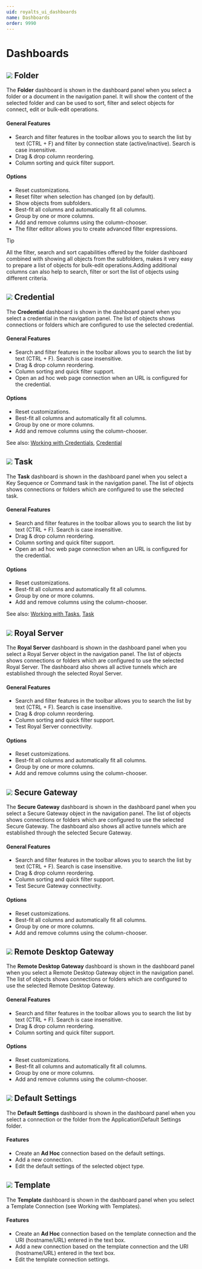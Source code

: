 ```yaml
---
uid: royalts_ui_dashboards
name: Dashboards
order: 9990
---
```


# Dashboards

## ![](/images/RoyalTS/Application/SVG_FolderClosed_32.svg#img_header) Folder
The **Folder** dashboard is shown in the dashboard panel when you select a folder or a document in the navigation panel. It will show the content of the selected folder and can be used to sort, filter and select objects for connect, edit or bulk-edit operations. 

#### General Features
-   Search and filter features in the toolbar allows you to search the list by text (CTRL + F) and filter by connection state (active/inactive). Search is case insensitive.
-   Drag & drop column reordering.
-   Column sorting and quick filter support.

#### Options
-   Reset customizations.
-   Reset filter when selection has changed (on by default).
-   Show objects from subfolders.
-   Best-fit all columns and automatically fit all columns.
-   Group by one or more columns.
-   Add and remove columns using the column-chooser.
-   The filter editor allows you to create advanced filter expressions.

> [!Tip]
> All the filter, search and sort capabilities offered by the folder dashboard combined with showing all objects from the subfolders, makes it very easy to prepare a list of objects for bulk-edit operations.Adding additional columns can also help to search, filter or sort the list of objects using different criteria.

## ![](/images/RoyalTS/Application/SVG_PageCredential_32.svg#img_header) Credential
The **Credential** dashboard is shown in the dashboard panel when you select a credential in the navigation panel. The list of objects shows connections or folders which are configured to use the selected credential.

#### General Features
-   Search and filter features in the toolbar allows you to search the list by text (CTRL + F). Search is case insensitive.
-   Drag & drop column reordering.
-   Column sorting and quick filter support.
-   Open an ad hoc web page connection when an URL is configured for the credential.

#### Options
-   Reset customizations.
-   Best-fit all columns and automatically fit all columns.
-   Group by one or more columns.
-   Add and remove columns using the column-chooser.

See also: [Working with Credentials](xref_royalts_tutorials_credentials), [Credential](xref:royalts_reference_credential)

## ![](/images/RoyalTS/Application/SVG_PageTasks_32.svg#img_header) Task
The **Task** dashboard is shown in the dashboard panel when you select a Key Sequence or Command task in the navigation panel. The list of objects shows connections or folders which are configured to use the selected task.

#### General Features
-   Search and filter features in the toolbar allows you to search the list by text (CTRL + F). Search is case insensitive.
-   Drag & drop column reordering.
-   Column sorting and quick filter support.
-   Open an ad hoc web page connection when an URL is configured for the credential.

#### Options
-   Reset customizations.
-   Best-fit all columns and automatically fit all columns.
-   Group by one or more columns.
-   Add and remove columns using the column-chooser.

See also: [Working with Tasks](xref:royalts_tutorials_tasks), [Task](xref:royalts_reference_tasks_commandtask)

## ![](/images/RoyalTS/Application/SVG_PageManagementEndpoint_32.svg#img_header) Royal Server
The **Royal Server** dashboard is shown in the dashboard panel when you select a Royal Server object in the navigation panel. The list of objects shows connections or folders which are configured to use the selected Royal Server. The dashboard also shows all active tunnels which are established through the selected Royal Server.

#### General Features
-   Search and filter features in the toolbar allows you to search the list by text (CTRL + F). Search is case insensitive.
-   Drag & drop column reordering.
-   Column sorting and quick filter support.
-   Test Royal Server connectivity.

#### Options
-   Reset customizations.
-   Best-fit all columns and automatically fit all columns.
-   Group by one or more columns.
-   Add and remove columns using the column-chooser.

## ![](/images/RoyalTS/Application/SVG_PageSecureGateway_32.svg#img_header) Secure Gateway
The **Secure Gateway** dashboard is shown in the dashboard panel when you select a Secure Gateway object in the navigation panel. The list of objects shows connections or folders which are configured to use the selected Secure Gateway. The dashboard also shows all active tunnels which are established through the selected Secure Gateway.

#### General Features
-   Search and filter features in the toolbar allows you to search the list by text (CTRL + F). Search is case insensitive.
-   Drag & drop column reordering.
-   Column sorting and quick filter support.
-   Test Secure Gateway connectivity.

#### Options
-   Reset customizations.
-   Best-fit all columns and automatically fit all columns.
-   Group by one or more columns.
-   Add and remove columns using the column-chooser.

## ![](/images/RoyalTS/Application/SVG_PageRDSGateway_32.svg#img_header) Remote Desktop Gateway
The **Remote Desktop Gateway** dashboard is shown in the dashboard panel when you select a Remote Desktop Gateway object in the navigation panel. The list of objects shows connections or folders which are configured to use the selected Remote Desktop Gateway.

#### General Features
-   Search and filter features in the toolbar allows you to search the list by text (CTRL + F). Search is case insensitive.
-   Drag & drop column reordering.
-   Column sorting and quick filter support.

#### Options
-   Reset customizations.
-   Best-fit all columns and automatically fit all columns.
-   Group by one or more columns.
-   Add and remove columns using the column-chooser.

## ![](/images/RoyalTS/Application/SVG_EditCopyToDefault_32.svg#img_header) Default Settings
The **Default Settings** dashboard is shown in the dashboard panel when you select a connection or the folder from the Application\Default Settings folder.

#### Features
- Create an **Ad Hoc** connection based on the default settings.
- Add a new connection.
- Edit the default settings of the selected object type.

## ![](/images/RoyalTS/Application/SVG_GeneralTemplate_32.svg#img_header) Template
The **Template** dashboard is shown in the dashboard panel when you select a Template Connection (see Working with Templates).

#### Features
- Create an **Ad Hoc** connection based on the template connection and the URI (hostname/URL) entered in the text box.
- Add a new connection based on the template connection and the URI (hostname/URL) entered in the text box.
- Edit the template connection settings.